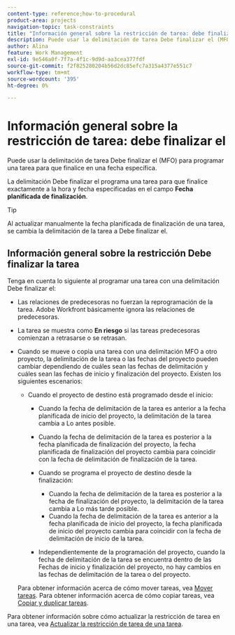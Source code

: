 ```yaml
---
content-type: reference;how-to-procedural
product-area: projects
navigation-topic: task-constraints
title: "Información general sobre la restricción de tarea: debe finalizar el"
description: Puede usar la delimitación de tarea Debe finalizar el (MFO) para programar una tarea para que finalice en una fecha específica.
author: Alina
feature: Work Management
exl-id: 9e546a0f-7f7a-4f1c-9d9d-aa3cea377fdf
source-git-commit: f2f825280204b56d2dc85efc7a315a4377e551c7
workflow-type: tm+mt
source-wordcount: '395'
ht-degree: 0%

---
```


# Información general sobre la restricción de tarea: debe finalizar el

Puede usar la delimitación de tarea Debe finalizar el (MFO) para programar una tarea para que finalice en una fecha específica.

La delimitación Debe finalizar el programa una tarea para que finalice exactamente a la hora y fecha especificadas en el campo **Fecha planificada de finalización**.

>[!TIP]
>
>Al actualizar manualmente la fecha planificada de finalización de una tarea, se cambia la delimitación de la tarea a Debe finalizar el.

## Información general sobre la restricción Debe finalizar la tarea

Tenga en cuenta lo siguiente al programar una tarea con una delimitación Debe finalizar el:

* Las relaciones de predecesoras no fuerzan la reprogramación de la tarea. Adobe Workfront básicamente ignora las relaciones de predecesoras.
* La tarea se muestra como **En riesgo** si las tareas predecesoras comienzan a retrasarse o se retrasan.

* Cuando se mueve o copia una tarea con una delimitación MFO a otro proyecto, la delimitación de la tarea o las fechas del proyecto pueden cambiar dependiendo de cuáles sean las fechas de delimitación y cuáles sean las fechas de inicio y finalización del proyecto. Existen los siguientes escenarios:

   * Cuando el proyecto de destino está programado desde el inicio:

      * Cuando la fecha de delimitación de la tarea es anterior a la fecha planificada de inicio del proyecto, la delimitación de la tarea cambia a Lo antes posible.
      * Cuando la fecha de delimitación de la tarea es posterior a la fecha planificada de finalización del proyecto, la fecha planificada de finalización del proyecto cambia para coincidir con la fecha de delimitación de finalización de la tarea.

      * Cuando se programa el proyecto de destino desde la finalización:

         * Cuando la fecha de delimitación de la tarea es posterior a la fecha de finalización del proyecto, la delimitación de la tarea cambia a Lo más tarde posible.
         * Cuando la fecha de delimitación de la tarea es anterior a la fecha planificada de inicio del proyecto, la fecha planificada de inicio del proyecto cambia para coincidir con la fecha de delimitación de inicio de la tarea.

      * Independientemente de la programación del proyecto, cuando la fecha de delimitación de la tarea se encuentra dentro de las Fechas de inicio y finalización del proyecto, no hay cambios en las fechas de delimitación de la tarea o del proyecto.

  Para obtener información acerca de cómo mover tareas, vea [Mover tareas](../../../manage-work/tasks/manage-tasks/move-tasks.md). Para obtener información acerca de cómo copiar tareas, vea [Copiar y duplicar tareas](../../../manage-work/tasks/manage-tasks/copy-and-duplicate-tasks.md).

Para obtener información sobre cómo actualizar la restricción de tarea en una tarea, vea [Actualizar la restricción de tarea de una tarea](../../../manage-work/tasks/task-constraints/update-task-constraint-of-task.md).

<!--
<div data-mc-conditions="QuicksilverOrClassic.Draft mode">
<h2>Use the Must Finish On Task Constraint</h2>
<p>To update the Task Constraint to Must Finish On:</p>
<ol>
<li value="1">Go to a task whose Task Constraint you want to update.</li>
<li value="2"> <p data-mc-conditions="QuicksilverOrClassic.Quicksilver">Click the <strong>More</strong> icon <img src="assets/qs-more-icon-on-an-object.png"> next to the task name, then click <strong>Edit</strong>.</p> </li>
<li value="3">In the <strong>Overview</strong> section, expand the <strong>Task Constraint</strong> drop-down menu.</li>
<li value="4"> <p>Select <strong>Must Finish On</strong>.</p> </li>
<li value="5"> <p>Specify a <strong>Planned Completion Date</strong>.</p> <p>The task must complete by this date, and no later than this date. </p> </li>
<li value="6">Click <strong>Save Changes</strong>. </li>
</ol>
</div>
-->
